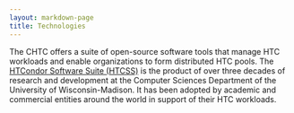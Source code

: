 ```yaml
---
layout: markdown-page
title: Technologies
---
```



The CHTC offers a suite of open-source software tools that manage HTC
workloads and enable organizations to form distributed HTC pools. The
<a href="https://htcondor.org">HTCondor Software Suite (HTCSS)</a> 
is the product of over three decades of
research and development at the Computer Sciences Department of the
University of Wisconsin-Madison. It has been adopted by academic and
commercial entities around the world in support of their HTC workloads.


